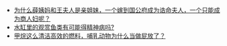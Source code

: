 + [为什么薛姨妈和王夫人是亲姐妹，一个嫁到国公府成为诰命夫人，一个只能成为商人妇呢？](https://daily.zhihu.com/story/9781326)
+ [水缸里的观赏鱼类有可能得精神病吗?](https://daily.zhihu.com/story/9781322)
+ [甲烷这么清洁高效的燃料，哺乳动物为什么当做屁放了？](https://daily.zhihu.com/story/9781325)
